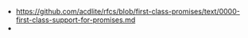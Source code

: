 - https://github.com/acdlite/rfcs/blob/first-class-promises/text/0000-first-class-support-for-promises.md
-